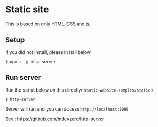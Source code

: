 # Static site

This is based on only HTML ,CSS and js.

## Setup

If you did not install, please install below

```
$ npm i -g http-server
```

## Run server

Run the script below on this directly( `static-website-samples/static` )

```
$ http-server
```

Server will run and you can access `http://localhost:8080`

See : https://github.com/indexzero/http-server
